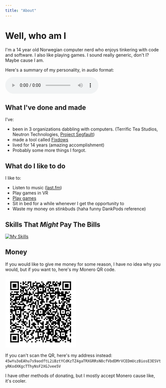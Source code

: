 ```yaml
---
title: "About"
---
```

# Well, who am I
I'm a 14 year old Norwegian computer nerd who enjoys tinkering with code and software. I also like playing games. I sound really generic, don't I? Maybe cause I am.

Here's a summary of my personality, in audio format:

<audio controls>
    <source src="../music/AAAAAAAAAAAAAAAAAAAAAAAAAAAAAAAAAAA.mp3" type="audio/mp3">
    Seems like playing audio isn't supported in your browser.
</audio>

## What I've done and made
I've:
- been in 3 organizations dabbling with computers. (Terrific Tea Studios, Neutron Technologies, [Project Segfault](https://projectsegfau.lt))
- made a tool called [Fixdows](https://github.com/Odyssey346/Fixdows)
- lived for 14 years (amazing accomplishment)
- Probably some more things I forgot.
## What do I like to do
I like to:
- Listen to music ([last.fm](https://www.last.fm/user/Odyssey346))
- Play games in VR
- [Play games](https://steamcommunity.com/id/Odyssey346/)
- Sit in bed for a while whenever I get the opportunity to
- Waste my money on stinkbuds (haha funny DankPods reference)

## Skills That *Might* Pay The Bills
[![My Skills](https://skillicons.dev/icons?i=github,svelte,linux,html,raspberrypi,md,css)](https://skillicons.dev)

## Money
If you would like to give me money for some reason, I have no idea why you would, but if you want to, here's my Monero QR code.

![Monero QR](../images/moneroQR.png)

If you can't scan the QR, here's my address instead: ``45wYu3oEAhu7s9aodftL2iBztYCdKzTZ4gaTRXGRRsN8cfVbdDMrVCEDmUczBiosE3ESVtyRKodXKgcTThyNsF2XGJvee5V``

I have other methods of donating, but I mostly accept Monero cause like, it's cooler.